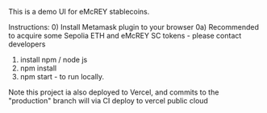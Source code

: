 This is a demo UI for eMcREY stablecoins.

Instructions:
0) Install Metamask plugin to your browser
0a) Recommended to acquire some Sepolia ETH and eMcREY SC tokens - please contact developers 
1) install npm / node js
2) npm install
3) npm start - to run locally.

Note this project ia also deployed to Vercel, and commits to the "production" branch will via CI deploy to vercel public cloud

